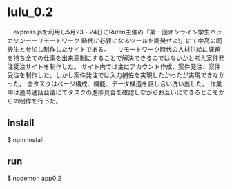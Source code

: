 # lulu_0.2

　express.jsを利用し5月23・24日にRuten主催の「第一回オンライン学生ハッカソンーーリモートワーク 時代に必要になるツールを開発せよ!」にて中高の同級生と参加し制作したサイトである。
　リモートワーク時代の人材供給に課題を持ち全ての仕事を出来高制にすることで解決できるのではないかと考え案件発注受注サイトを制作した。
 サイト内では主にアカウント作成、案件発注、案件受注を制作した。しかし案件発注では入力補佐を実現したかったが実現できなかった。
 全タスクはページ構成、機能、データ構造を話し合い洗い出した。
 作業中は適時通話会議にてタスクの進捗具合を確認しながらお互いにできるとこをからの制作を行った。

## Install 
$ npm install

## run 
$ nodemon app0.2

